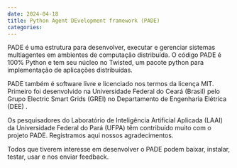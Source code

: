 ```yaml
---
date: 2024-04-18
title: Python Agent DEvelopment framework (PADE)
categories:
---
```

PADE é uma estrutura para desenvolver, executar e gerenciar sistemas multiagentes em ambientes de computação distribuída. O código PADE é 100% Python e tem seu núcleo no Twisted, um pacote python para implementação de aplicações distribuídas.

PADE também é software livre e licenciado nos termos da licença MIT. Primeiro foi desenvolvido na Universidade Federal do Ceará (Brasil) pelo Grupo Electric Smart Grids (GREI) no Departamento de Engenharia Elétrica (DEE) .

Os pesquisadores do Laboratório de Inteligência Artificial Aplicada (LAAI) da Universidade Federal do Pará (UFPA) têm contribuído muito com o projeto PADE. Registramos aqui nossos agradecimentos.

Todos que tiverem interesse em desenvolver o PADE podem baixar, instalar, testar, usar e nos enviar feedback.